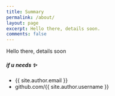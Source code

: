 ```yaml
---
title: Summary
permalink: /about/
layout: page
excerpt: Hello there, details soon.
comments: false
---
```


Hello there, details soon

##### if u needs ✨

- {{ site.author.email }}
- github.com/{{ site.author.username }}
